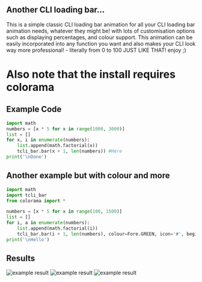 ## Another CLI loading bar...

This is a simple classic CLI loading bar animation for all your CLI loading bar
animation needs, whatever they might be! with lots of customisation options such as displaying percentages, and colour support. This animation can be easily incorporated into any function you want and also makes your CLI look way more professional! - literally from 0 to 100 JUST LIKE THAT!
enjoy ;)

# Also note that the install requires colorama

## Example Code
```python
import math
numbers = [x * 5 for x in range(1000, 3000)]
list = []
for x, i in enumerate(numbers):
    list.append(math.factorial(x))
    tcli_bar.bar(x + 1, len(numbers)) #Here
print('\nDone')
```
## Another example but with colour and more
```python
import math
import tcli_bar
from colorama import *

numbers = [x * 5 for x in range(100, 1500)]
list = []
for i, a in enumerate(numbers):
    list.append(math.factorial(i))
    tcli_bar.bar(i + 1, len(numbers), colour=Fore.GREEN, icon='#', begin='Uploading...', show_percent=False)
print('\nHello')
```
## Results
![example result](https://github.com/Anderneku1/images/blob/main/example.png "Output 1")
![example result](https://github.com/Anderneku1/images/blob/main/example2.png "Output 2")
![example result](https://github.com/Anderneku1/images/blob/main/example3.png "Output 2")

